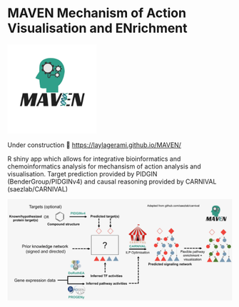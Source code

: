 # MAVEN Mechanism of Action Visualisation and ENrichment

<img src="https://raw.githubusercontent.com/laylagerami/MAVEN/main/logo.jpg" alt="logo" width="200"/>

 Under construction :construction:
 https://laylagerami.github.io/MAVEN/
 
 R shiny app which allows for integrative bioinformatics and chemoinformatics analysis for mechansism of action analysis and visualisation.
 Target prediction provided by PIDGIN (BenderGroup/PIDGINv4) and causal reasoning provided by CARNIVAL (saezlab/CARNIVAL)
 
<img src="https://raw.githubusercontent.com/laylagerami/MAVEN/main/workflow-1.jpeg"/>

